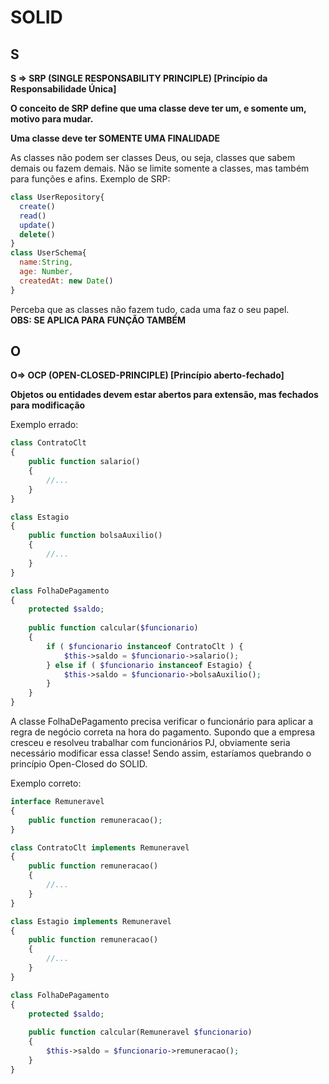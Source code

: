 # SOLID
## S
**S => SRP (SINGLE RESPONSABILITY PRINCIPLE) [Princípio da Responsabilidade Única]**  

**O conceito de SRP define que uma classe deve ter um, e somente um, motivo para mudar.**  

**Uma classe deve ter SOMENTE UMA FINALIDADE**  

As classes não podem ser classes Deus, ou seja, classes que sabem demais ou fazem demais. Não se limite somente a classes, mas também para funções e afins. Exemplo de SRP:

```javascript
class UserRepository{
  create()
  read()
  update()
  delete()
}
class UserSchema{
  name:String,
  age: Number,
  createdAt: new Date()
}
```

Perceba que as classes não fazem tudo, cada uma faz o seu papel.  
**OBS: SE APLICA PARA FUNÇÃO TAMBÉM**

## O
**O=> OCP (OPEN-CLOSED-PRINCIPLE) [Princípio aberto-fechado]**

**Objetos ou entidades devem estar abertos para extensão, mas fechados para modificação**  

Exemplo errado:
```php
class ContratoClt
{
    public function salario()
    {
        //...
    }
}

class Estagio
{
    public function bolsaAuxilio()
    {
        //...
    }
}

class FolhaDePagamento
{
    protected $saldo;
    
    public function calcular($funcionario)
    {
        if ( $funcionario instanceof ContratoClt ) {
            $this->saldo = $funcionario->salario();
        } else if ( $funcionario instanceof Estagio) {
            $this->saldo = $funcionario->bolsaAuxilio();
        }
    }
}

```

A classe FolhaDePagamento precisa verificar o funcionário para aplicar a regra de negócio correta na hora do pagamento. Supondo que a empresa cresceu e resolveu trabalhar com funcionários PJ, obviamente seria necessário modificar essa classe! Sendo assim, estaríamos quebrando o princípio Open-Closed do SOLID.  

Exemplo correto:

```php
interface Remuneravel
{
    public function remuneracao();
}

class ContratoClt implements Remuneravel
{
    public function remuneracao()
    {
        //...
    }
}

class Estagio implements Remuneravel
{
    public function remuneracao()
    {
        //...
    }
}

class FolhaDePagamento
{
    protected $saldo;
    
    public function calcular(Remuneravel $funcionario)
    {
        $this->saldo = $funcionario->remuneracao();
    }
}
```